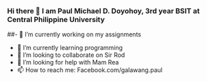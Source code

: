 ### Hi there 👋 I am Paul Michael D. Doyohoy, 3rd year BSIT at Central Philippine University
##- 🔭 I’m currently working on my assignments
- 🌱 I’m currently learning programming
- 👯 I’m looking to collaborate on Sir Rod
- 🤔 I’m looking for help with Mam Rea
- 📫 How to reach me: Facebook.com/galawang.paul
<!--
**paulmdoyohoy/paulmdoyohoy** is a ✨ _special_ ✨ repository because its `README.md` (this file) appears on your GitHub profile.
